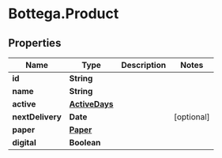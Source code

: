 # Bottega.Product

## Properties

Name | Type | Description | Notes
------------ | ------------- | ------------- | -------------
**id** | **String** |  | 
**name** | **String** |  | 
**active** | [**ActiveDays**](ActiveDays.md) |  | 
**nextDelivery** | **Date** |  | [optional] 
**paper** | [**Paper**](Paper.md) |  | 
**digital** | **Boolean** |  | 


